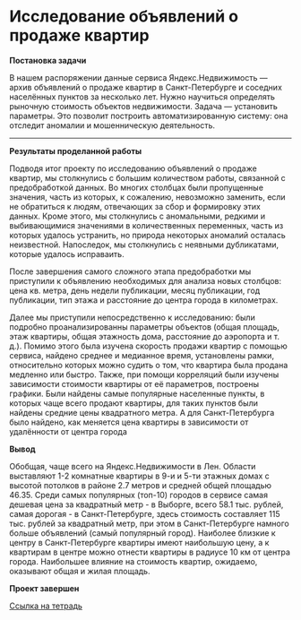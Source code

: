 # Исследование объявлений о продаже квартир

<b>Постановка задачи</b>

В нашем распоряжении данные сервиса Яндекс.Недвижимость — архив объявлений о продаже квартир в Санкт-Петербурге и соседних населённых пунктов за несколько лет. Нужно научиться определять рыночную стоимость объектов недвижимости. Задача — установить параметры. Это позволит построить автоматизированную систему: она отследит аномалии и мошенническую деятельность. 

---
<b>Результаты проделанной работы</b>

Подводя итог проекту по исследованию объявлений о продаже квартир, мы столкнулись с большим количеством работы, связанной с предобработкой данных. Во многих столбцах были пропущенные значения, часть из которых, к сожалению, невозможно заменить, если не обратиться к людям, отвечающих за сбор и формировку этих данных. Кроме этого, мы столкнулись с аномальными, редкими и выбивающимися значениями в количественных переменных, часть из которых удалось устранить, но природа некоторых аномалий осталась неизвестной. Напоследок, мы столкнулись с неявными дубликатами, которые удалось исправаить.

После завершения самого сложного этапа предобработки мы приступили к объявлению необходимых для анализа новых столбцов: цена кв. метра, день недели публикации, месяц публикации, год публикации, тип этажа и расстояние до центра города в километрах.

Далее мы приступили непосредственно к исследованию: были подробно проанализированны параметры объектов (общая площадь, этаж квартиры, общая этажность дома, расстояние до аэропорта и т. д.). Помимо этого была изучена скорость продажи квартир с помощью сервиса, найдено среднее и медианное время, установлены рамки, относительно которых можно судить о том, что квартира была продана медленно или быстро. Также, при помощи корреляций были изучены зависимости стоимости квартиры от её параметров, построены графики. Были найдены самые популярные населенные пункты, в которых чаще всего продают квартиры, для таких пунктов были найдены средние цены квадратного метра. А для Санкт-Петербурга было найдено, как меняется цена квартиры в зависимости от удалённости от центра города


<b>Вывод</b>

Обобщая, чаще всего на Яндекс.Недвижимости в Лен. Области выставляют 1-2 комнатные квартиры в 9-и и 5-ти этажных домах с высотой потолков в районе 2.7 метров и средней общей площадью 46.35. Среди самых популярных (топ-10) городов в сервисе самая дешевая цена за квадратный метр - в Выборге, всего 58.1 тыс. рублей, самая дорогая - в Санкт-Петербурге, здесь стоимость составляет 115 тыс. рублей за квадратный метр, при этом в Санкт-Петербурге намного больше объявлений (самый популярный город). Наиболее близкие к центру в Санкт-Петербурге квартиры имеют наибольшую цену, а к квартирам в центре можно отнести квартиры в радиусе 10 км от центра города. Наибольшее влияние на стоимость квартир, ожидаемо, оказывают общая и жилая площадь.

<b>Проект завершен</b>

[Ссылка на тетрадь](https://github.com/Vadimius1010/Portfolio/blob/main/%D0%98%D1%81%D1%81%D0%BB%D0%B5%D0%B4%D0%BE%D0%B2%D0%B0%D0%BD%D0%B8%D0%B5%20%D0%BE%D0%B1%D1%8A%D1%8F%D0%B2%D0%BB%D0%B5%D0%BD%D0%B8%D0%B9%20%D0%BE%20%D0%BF%D1%80%D0%BE%D0%B4%D0%B0%D0%B6%D0%B5%20%D0%BA%D0%B2%D0%B0%D1%80%D1%82%D0%B8%D1%80/%D0%98%D1%81%D1%81%D0%BB%D0%B5%D0%B4%D0%BE%D0%B2%D0%B0%D0%BD%D0%B8%D0%B5%20%D0%BE%D0%B1%D1%8A%D1%8F%D0%B2%D0%BB%D0%B5%D0%BD%D0%B8%D0%B9%20%D0%BE%20%D0%BF%D1%80%D0%BE%D0%B4%D0%B0%D0%B6%D0%B5%20%D0%BA%D0%B2%D0%B0%D1%80%D1%82%D0%B8%D1%80.ipynb)
